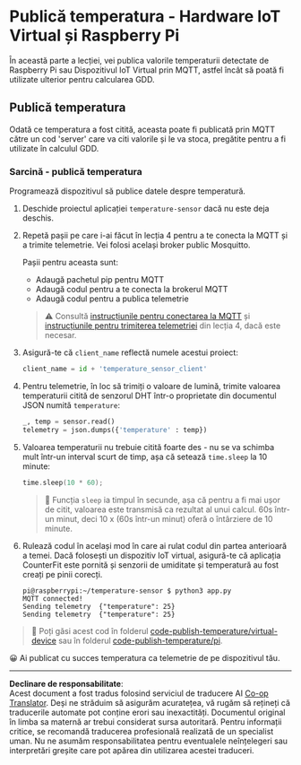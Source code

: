 <!--
CO_OP_TRANSLATOR_METADATA:
{
  "original_hash": "4efc74299e19f5d08f2f3f34451a11ba",
  "translation_date": "2025-08-28T11:33:28+00:00",
  "source_file": "2-farm/lessons/1-predict-plant-growth/single-board-computer-temp-publish.md",
  "language_code": "ro"
}
-->
# Publică temperatura - Hardware IoT Virtual și Raspberry Pi

În această parte a lecției, vei publica valorile temperaturii detectate de Raspberry Pi sau Dispozitivul IoT Virtual prin MQTT, astfel încât să poată fi utilizate ulterior pentru calcularea GDD.

## Publică temperatura

Odată ce temperatura a fost citită, aceasta poate fi publicată prin MQTT către un cod 'server' care va citi valorile și le va stoca, pregătite pentru a fi utilizate în calculul GDD.

### Sarcină - publică temperatura

Programează dispozitivul să publice datele despre temperatură.

1. Deschide proiectul aplicației `temperature-sensor` dacă nu este deja deschis.

1. Repetă pașii pe care i-ai făcut în lecția 4 pentru a te conecta la MQTT și a trimite telemetrie. Vei folosi același broker public Mosquitto.

    Pașii pentru aceasta sunt:

    - Adaugă pachetul pip pentru MQTT
    - Adaugă codul pentru a te conecta la brokerul MQTT
    - Adaugă codul pentru a publica telemetrie

    > ⚠️ Consultă [instrucțiunile pentru conectarea la MQTT](../../../1-getting-started/lessons/4-connect-internet/single-board-computer-mqtt.md) și [instrucțiunile pentru trimiterea telemetriei](../../../1-getting-started/lessons/4-connect-internet/single-board-computer-telemetry.md) din lecția 4, dacă este necesar.

1. Asigură-te că `client_name` reflectă numele acestui proiect:

    ```python
    client_name = id + 'temperature_sensor_client'
    ```

1. Pentru telemetrie, în loc să trimiți o valoare de lumină, trimite valoarea temperaturii citită de senzorul DHT într-o proprietate din documentul JSON numită `temperature`:

    ```python
    _, temp = sensor.read()
    telemetry = json.dumps({'temperature' : temp})
    ```

1. Valoarea temperaturii nu trebuie citită foarte des - nu se va schimba mult într-un interval scurt de timp, așa că setează `time.sleep` la 10 minute:

    ```cpp
    time.sleep(10 * 60);
    ```

    > 💁 Funcția `sleep` ia timpul în secunde, așa că pentru a fi mai ușor de citit, valoarea este transmisă ca rezultat al unui calcul. 60s într-un minut, deci 10 x (60s într-un minut) oferă o întârziere de 10 minute.

1. Rulează codul în același mod în care ai rulat codul din partea anterioară a temei. Dacă folosești un dispozitiv IoT virtual, asigură-te că aplicația CounterFit este pornită și senzorii de umiditate și temperatură au fost creați pe pinii corecți.

    ```output
    pi@raspberrypi:~/temperature-sensor $ python3 app.py
    MQTT connected!
    Sending telemetry  {"temperature": 25}
    Sending telemetry  {"temperature": 25}
    ```

> 💁 Poți găsi acest cod în folderul [code-publish-temperature/virtual-device](../../../../../2-farm/lessons/1-predict-plant-growth/code-publish-temperature/virtual-device) sau în folderul [code-publish-temperature/pi](../../../../../2-farm/lessons/1-predict-plant-growth/code-publish-temperature/pi).

😀 Ai publicat cu succes temperatura ca telemetrie de pe dispozitivul tău.

---

**Declinare de responsabilitate**:  
Acest document a fost tradus folosind serviciul de traducere AI [Co-op Translator](https://github.com/Azure/co-op-translator). Deși ne străduim să asigurăm acuratețea, vă rugăm să rețineți că traducerile automate pot conține erori sau inexactități. Documentul original în limba sa maternă ar trebui considerat sursa autoritară. Pentru informații critice, se recomandă traducerea profesională realizată de un specialist uman. Nu ne asumăm responsabilitatea pentru eventualele neînțelegeri sau interpretări greșite care pot apărea din utilizarea acestei traduceri.